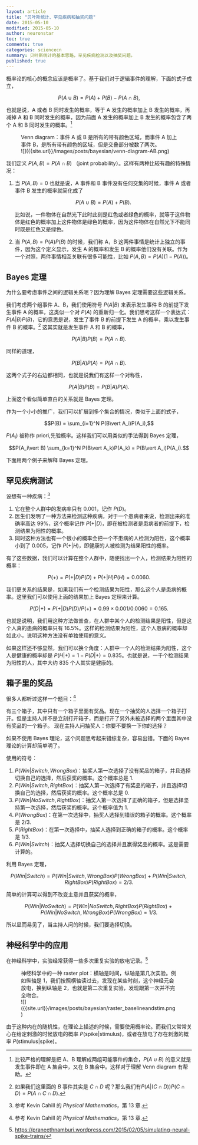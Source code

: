 ```yaml
---
layout: article
title: "贝叶斯统计、罕见疾病和抽奖问题"
date: 2015-05-10
modified: 2015-05-10
author: neuronstar
toc: true
comments: true
categories: sciencecn
summary: 贝叶斯统计的基本思路，罕见疾病检测以及抽奖问题。
published: true
---
```




概率论的核心的概念应该是概率了。基于我们对于逻辑事件的理解，下面的式子成立，

$$P(A\cup B) = P(A) + P(B) - P(A\cap B),$$

也就是说，A 或者 B 同时发生的概率，等于 A 发生的概率加上 B 发生的概率，再减掉 A 和 B 同时发生的概率，因为前面 A 发生的概率加上 B 发生的概率包含了两个 A 和 B 同时发生的概率。[^set]


<figure markdown="1">
<figcaption>
Venn diagram：事件 A 或 B 是所有的带有颜色区域，而事件 A 加上事件 B，是所有带有颜色的区域，但是交叠部分被数了两次。
</figcaption>
![]({{site.url}}/images/posts/bayesian/venn-diagram-AB.png)
</figure>

我们定义 $P(A,B) = P(A\cap B)$ （joint probability）。这样有两种比较有趣的特殊情况：

1. 当 $P(A,B)=0$ 也就是说，A 事件和 B 事件没有任何交集的时候，事件 A 或者事件 B 发生的概率就简化成了

    $$P(A\cup B) = P(A) + P(B).$$

    比如说，一件物体在自然光下此时此刻是红色或者绿色的概率，就等于这件物体是红色的概率加上这件物体是绿色的概率，因为这件物体在自然光下不能同时既是红色又是绿色。
2. 当 $P(A,B)=P(A)P(B)$ 的时候，我们称 A，B 这两件事情是统计上独立的事件，因为这个定义显示，发生 A 的概率和发生 B 的概率他们没有关联。作为一个对照，两件事情相互关联有很多可能性，比如 $P(A,B)=P(A)(1-P(A))$。


## Bayes 定理

为什么要考虑事件之间的逻辑关系呢？因为理解 Bayes 定理需要这些逻辑关系。

我们考虑两个组事件 A、B，我们使用符号 $P(A\vert B)$ 来表示发生事件 B 的前提下发生事件 A 的概率，这类似一个对 $P(A)$ 的重新归一化。我们思考这样一个表达式：$P(A\vert B)P(B)$，它的意思是说，发生了事件 B 的前提下发生 A 的概率，乘以发生事件 B 的概率。[^condi2] 这其实就是发生事件 A 和 B 的概率，

$$P(A\vert B)P(B) = P(A\cap B).$$

同样的道理，

$$P(B\vert A)P(A)=P(A\cap B).$$

这两个式子的右边都相同，也就是说我们有这样一个对称性，

$$P(A\vert B)P(B) = P(B\vert A)P(A).$$

上面这个看似简单直白的关系就是 Bayes 定理。

作为一个小小的推广，我们可以扩展到多个集合的情况，类似于上面的式子，

$$P(B) = \sum_{i=1}^N P(B\vert A_i)P(A_i),$$

$P(A_i)$ 被称作 priori,先验概率。这样我们可以用类似的手法得到 Bayes 定理，

$$P(A_i\vert B) \sum_{k=1}^N P(B\vert A_k)P(A_k) = P(B\vert A_i)P(A_i).$$

下面用两个例子来解释 Bayes 定理。



## 罕见疾病测试


设想有一种疾病：[^raredisease]

1. 它在整个人群中的发病率只有 0.001，记作 $P(D)$。
2. 医生们发明了一种方法来检测这种疾病，对于一个患病者来说，检测出来的准确率高达 99%，这个概率记作 $P(+\vert D)$，即在被检测者是患病者的前提下，检测结果为阳性的概率。
3. 同时这种方法也有一个很小的概率会把一个不患病的人检测为阳性，这个概率小到了 0.005，记作 $P(+\vert H)$，即健康的人被检测为结果阳性的概率。

有了这些数据，我们可以计算在整个人群中，随便找出一个人，检测结果为阳性的概率：

$$P(+) = P(+\vert D)P(D)+ P(+\vert H)P(H)=0.0060.$$

我们更关系的结果是，如果我们有一个检测结果为阳性，那么这个人是患病的概率。这里我们可以使用上面的结果加上 Bayes 定理来计算。

$$P(D\vert +) = P(+\vert D)P(D)/P(+) = 0.99\times 0.001/0.0060 = 0.165.$$

也就是说明，我们用这种方法做普查，在人群中某个人的检测结果是阳性，但是这个人真的患病的概率只有 16.5%。这样的检测结果为阳性，这个人患病的概率却如此小，说明这种方法没有单独使用的意义。

如果这样还不够显然，我们可以换个角度：人群中一个人的检测结果为阳性，这个人是健康的概率却是 $P(H\vert +)=1-P(D\vert +)=0.835$。也就是说，一千个检测结果为阳性的人，其中大约 835 个人其实是健康的。





## 箱子里的奖品


很多人都听过这样一个题目：[^3box]

有三个箱子，其中只有一个箱子里面有奖品。现在一个抽奖的人选择一个箱子打开。但是主持人并不是立刻打开箱子，而是打开了另外未被选择的两个里面其中没有奖品的一个箱子。
现在主持人问抽奖人：你要不要换一下你的选择？

如果不使用 Bayes 理论，这个问题思考起来错综复杂，容易出错。下面的 Bayes 理论的计算却简单明了。

使用的符号：

1. $P(Win\vert Switch,WrongBox)$：抽奖人第一次选择了没有奖品的箱子，并且选择切换自己的选择，然后获奖的概率。这个概率总是 1.
2. $P(Win\vert Switch,RightBox)$：抽奖人第一次选择了有奖品的箱子，并且选择切换自己的选择，然后获奖的概率。这个概率总是 0.
3. $P(Win\vert NoSwitch,RightBox)$：抽奖人第一次选择了正确的箱子，但是选择坚持第一次选择，然后获奖的概率。这个概率值为 1.
4. $P(WrongBox)$：在第一次选择中，抽奖人选择到错误的箱子的概率。这个概率是 2/3.
5. $P(RightBox)$：在第一次选择中，抽奖人选择到正确的箱子的概率。这个概率是 1/3.
6. $P(Win\vert Switch)$：抽奖人选择切换自己的选择并且赢得奖品的概率。这是需要计算的。



利用 Bayes 定理，

$$P(Win\vert Switch) = P(Win\vert Switch,WrongBox)P(WrongBox) + P(Win\vert Switch,RightBox)P(RightBox) = 2/3.$$

简单的计算可以得到不改变主意并且获奖的概率，

$$P(Win\vert NoSwitch)= P(Win\vert NoSwitch,RightBox)P(RightBox) + P(Win\vert NoSwitch,WrongBox)P(WrongBox) = 1/3. $$

所以显而易见了，当主持人问的时候，我们要选择切换。


## 神经科学中的应用

在神经科学中，实验经常获得一些多次重复实验的放电记录。[^neuronspikes]

<figure markdown="1">
<figcaption>
神经科学中的一种 raster plot：横轴是时间，纵轴是第几次实验。例如纵轴是 1，我们按照横轴读过去，发现在某些时刻，这个神经元会放电，换到纵轴是 2，也就是第二次重复实验，发现跟第一次并不完全吻合。
</figcaption>
![]({{site.url}}/images/posts/bayesian/raster_baselineandstim.png)
</figure>

由于这种内在的随机性，在理论上描述的时候，需要使用概率论。而我们又常常关心在给定刺激的时候放电的概率 $P(\mathrm{spike}\vert \mathrm{stimulus})$，或者在放电了存在刺激的概率 $P(\mathrm{stimulus}\vert \mathrm{spike})$。








[^set]: 比较严格的理解是把 A、B 理解成两组可能事件的集合，$P(A\cup B)$ 的意义就是发生事件即在 A 集合中，又在 B 集合中。这样对于理解 Venn diagram 有帮助。
[^set2]: 使用集合的表述就是，表示发生的事件在 B 集合中的前提下，也发生在 A 集合中。
[^condi2]: 如果我们这里面的 $B$ 事件其实是 $C\cap D$ 呢？那么我们有$P(A\vert (C\cap D)) P(C\cap D) = P(A\cap C \cap D).$
[^raredisease]: 参考 Kevin Cahill 的 *Physical Mathematics*，第 13 章.
[^3box]: 参考 Kevin Cahill 的 *Physical Mathematics*，第 13 章.
[^neuronspikes]:https://praneethnamburi.wordpress.com/2015/02/05/simulating-neural-spike-trains/
